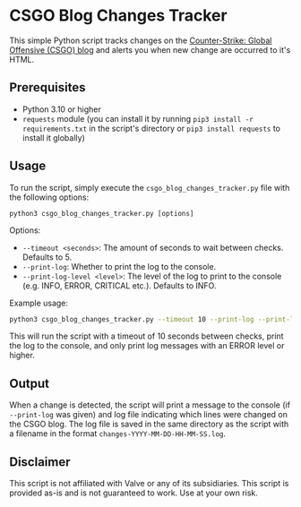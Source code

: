 # CSGO Blog Changes Tracker

This simple Python script tracks changes on the [Counter-Strike: Global Offensive (CSGO) blog](https://blog.counter-strike.net/) and alerts you when new change are occurred to it's HTML.

## Prerequisites

- Python 3.10 or higher
- `requests` module (you can install it by running `pip3 install -r requirements.txt` in the script's directory or `pip3 install requests` to install it globally)

## Usage

To run the script, simply execute the `csgo_blog_changes_tracker.py` file with the following options:

`python3 csgo_blog_changes_tracker.py [options]`

Options:

- `--timeout <seconds>`: The amount of seconds to wait between checks. Defaults to 5.
- `--print-log`: Whether to print the log to the console.
- `--print-log-level <level>`: The level of the log to print to the console (e.g. INFO, ERROR, CRITICAL etc.). Defaults to INFO.

Example usage:

```sh
python3 csgo_blog_changes_tracker.py --timeout 10 --print-log --print-log-level ERROR
```

This will run the script with a timeout of 10 seconds between checks, print the log to the console, and only print log messages with an ERROR level or higher.

## Output

When a change is detected, the script will print a message to the console (if `--print-log` was given) and log file indicating which lines were changed on the CSGO blog. The log file is saved in the same directory as the script with a filename in the format `changes-YYYY-MM-DD-HH-MM-SS.log`.

## Disclaimer

This script is not affiliated with Valve or any of its subsidiaries. This script is provided as-is and is not guaranteed to work. Use at your own risk.
